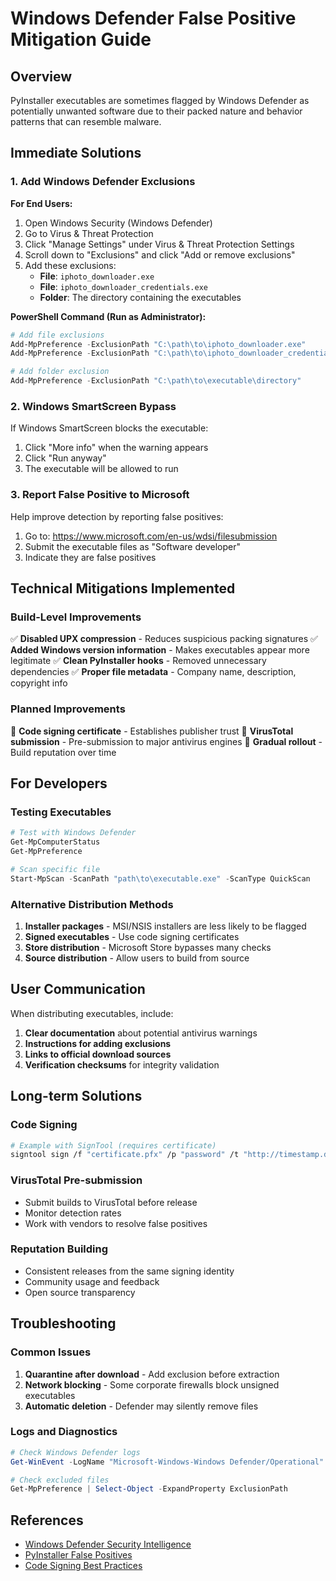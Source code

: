 # Windows Defender False Positive Mitigation Guide

## Overview
PyInstaller executables are sometimes flagged by Windows Defender as potentially unwanted software due to their packed nature and behavior patterns that can resemble malware.

## Immediate Solutions

### 1. Add Windows Defender Exclusions
**For End Users:**
1. Open Windows Security (Windows Defender)
2. Go to Virus & Threat Protection
3. Click "Manage Settings" under Virus & Threat Protection Settings
4. Scroll down to "Exclusions" and click "Add or remove exclusions"
5. Add these exclusions:
   - **File**: `iphoto_downloader.exe`
   - **File**: `iphoto_downloader_credentials.exe`
   - **Folder**: The directory containing the executables

**PowerShell Command (Run as Administrator):**
```powershell
# Add file exclusions
Add-MpPreference -ExclusionPath "C:\path\to\iphoto_downloader.exe"
Add-MpPreference -ExclusionPath "C:\path\to\iphoto_downloader_credentials.exe"

# Add folder exclusion
Add-MpPreference -ExclusionPath "C:\path\to\executable\directory"
```

### 2. Windows SmartScreen Bypass
If Windows SmartScreen blocks the executable:
1. Click "More info" when the warning appears
2. Click "Run anyway"
3. The executable will be allowed to run

### 3. Report False Positive to Microsoft
Help improve detection by reporting false positives:
1. Go to: https://www.microsoft.com/en-us/wdsi/filesubmission
2. Submit the executable files as "Software developer"
3. Indicate they are false positives

## Technical Mitigations Implemented

### Build-Level Improvements
✅ **Disabled UPX compression** - Reduces suspicious packing signatures
✅ **Added Windows version information** - Makes executables appear more legitimate
✅ **Clean PyInstaller hooks** - Removed unnecessary dependencies
✅ **Proper file metadata** - Company name, description, copyright info

### Planned Improvements
🔄 **Code signing certificate** - Establishes publisher trust
🔄 **VirusTotal submission** - Pre-submission to major antivirus engines
🔄 **Gradual rollout** - Build reputation over time

## For Developers

### Testing Executables
```powershell
# Test with Windows Defender
Get-MpComputerStatus
Get-MpPreference

# Scan specific file
Start-MpScan -ScanPath "path\to\executable.exe" -ScanType QuickScan
```

### Alternative Distribution Methods
1. **Installer packages** - MSI/NSIS installers are less likely to be flagged
2. **Signed executables** - Use code signing certificates
3. **Store distribution** - Microsoft Store bypasses many checks
4. **Source distribution** - Allow users to build from source

## User Communication

When distributing executables, include:
1. **Clear documentation** about potential antivirus warnings
2. **Instructions for adding exclusions**
3. **Links to official download sources**
4. **Verification checksums** for integrity validation

## Long-term Solutions

### Code Signing
```bash
# Example with SignTool (requires certificate)
signtool sign /f "certificate.pfx" /p "password" /t "http://timestamp.digicert.com" iphoto_downloader.exe
```

### VirusTotal Pre-submission
- Submit builds to VirusTotal before release
- Monitor detection rates
- Work with vendors to resolve false positives

### Reputation Building
- Consistent releases from the same signing identity
- Community usage and feedback
- Open source transparency

## Troubleshooting

### Common Issues
1. **Quarantine after download** - Add exclusion before extraction
2. **Network blocking** - Some corporate firewalls block unsigned executables
3. **Automatic deletion** - Defender may silently remove files

### Logs and Diagnostics
```powershell
# Check Windows Defender logs
Get-WinEvent -LogName "Microsoft-Windows-Windows Defender/Operational" | Where-Object {$_.TimeCreated -gt (Get-Date).AddDays(-1)}

# Check excluded files
Get-MpPreference | Select-Object -ExpandProperty ExclusionPath
```

## References
- [Windows Defender Security Intelligence](https://www.microsoft.com/en-us/wdsi)
- [PyInstaller False Positives](https://github.com/pyinstaller/pyinstaller/wiki/False-Positives)
- [Code Signing Best Practices](https://docs.microsoft.com/en-us/windows-hardware/drivers/dashboard/code-signing-best-practices)
